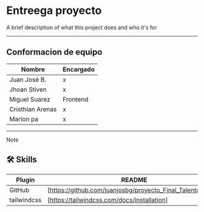 # Entreega proyecto

A brief description of what this project does and who it's for

______________________________________________________
## Conformacion de equipo
| Nombre            |  Encargado
| ----------------- |  -----------------
| Juan José B.      |  x
| Jhoan Stiven      |  x
| Miguel Suarez     |  Frontend
| Cristhian Arenas  |  x
| Marlon pa         |  x


______________________________________________________
> [!NOTE]  
> ## 🛠 Skills
> | Plugin | README |
> | ------ | ------ |
> | GitHub | [https://github.com/juanjosbg/proyecto_Final_Talento_Tech/] |
> | tailwindcss | [https://tailwindcss.com/docs/installation] |
